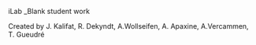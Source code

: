 iLab _Blank student work

Created by J. Kalifat, R. Dekyndt, A.Wollseifen, A. Apaxine, A.Vercammen, T. Gueudré
